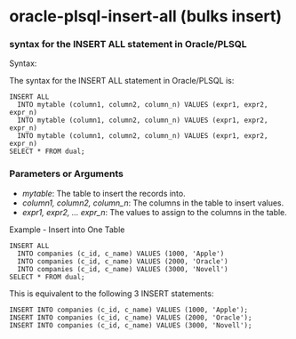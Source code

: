 # oracle-plsql-insert-all (bulks insert)
### syntax for the INSERT ALL statement in Oracle/PLSQL

Syntax:

The syntax for the INSERT ALL statement in Oracle/PLSQL is:
```
INSERT ALL
  INTO mytable (column1, column2, column_n) VALUES (expr1, expr2, expr_n)
  INTO mytable (column1, column2, column_n) VALUES (expr1, expr2, expr_n)
  INTO mytable (column1, column2, column_n) VALUES (expr1, expr2, expr_n)
SELECT * FROM dual;
```
### Parameters or Arguments

- *mytable*: The table to insert the records into.
- *column1, column2, column_n*: The columns in the table to insert values.
- *expr1, expr2, ... expr_n*: The values to assign to the columns in the table.


Example - Insert into One Table
```
INSERT ALL
  INTO companies (c_id, c_name) VALUES (1000, 'Apple')
  INTO companies (c_id, c_name) VALUES (2000, 'Oracle')
  INTO companies (c_id, c_name) VALUES (3000, 'Novell')
SELECT * FROM dual;
```
This is equivalent to the following 3 INSERT statements:
```
INSERT INTO companies (c_id, c_name) VALUES (1000, 'Apple');
INSERT INTO companies (c_id, c_name) VALUES (2000, 'Oracle');
INSERT INTO companies (c_id, c_name) VALUES (3000, 'Novell');
```
